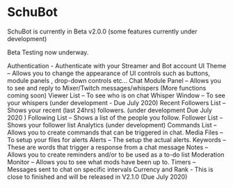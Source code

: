 # SchuBot

SchuBot is currently in Beta v2.0.0 (some features currently under development)

Beta Testing now underway.

Authentication - Authenticate with your Streamer and Bot account
UI Theme – Allows you to change the appearance of UI controls such as buttons, module panels , drop-down controls etc...
Chat Module Panel – Allows you to see and reply to Mixer/Twitch messages/whispers (More functions coming soon)
Viewer List – To see who is on chat
Whisper Window – To see your whispers (under development - Due July 2020)
Recent Followers List – Shows your recent (last 24hrs) followers. (under development Due July 2020 )
Following List – Shows a list of the people you follow.
Follower List – Shows your follower list
Analytics (under development)
Commands List – Allows you to create commands that can be triggered in chat.
Media Files – To setup your files for alerts
Alerts – The setup the actual alerts.
Keywords – These are words that trigger a response from a chat message
Notes  – Allows you to create reminders and/or to be used as a to-do list
Moderation Monitor – Allows you to see what mods have been up to.
Timers – Messages sent to chat on specific intervals
Currency and Rank - This is close to finished and will be released in V2.1.0 (Due July 2020)
